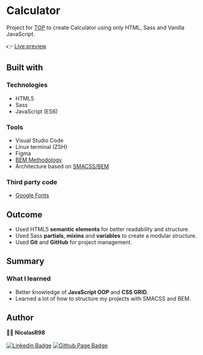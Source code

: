 # Calculator

Project for [TOP](https://www.theodinproject.com/courses/foundations/lessons/calculator) to create Calculator using only HTML, Sass and Vanilla JavaScript.



👉 [Live preview](https://nicolasr98.github.io/calculator/)

## Built with

### Technologies

* HTML5
* Sass
* JavaScript (ES6)

### Tools

* Visual Studio Code
* Linux terminal (ZSH)
* Figma
* [BEM Methodology](http://getbem.com/introduction/)
* Architecture based on [SMACSS/BEM](https://vanseodesign.com/css/sass-directory-structures/)

### Third party code

* [Google Fonts](https://fonts.google.com/)

## Outcome

* Used HTML5 **semantic elements** for better readability and structure.
* Used Sass **partials**, **mixins** and **variables** to create a modular structure.
* Used **Git** and **GitHub** for project management.

## Summary

### What I learned

* Better knowledge of **JavaScript OOP** and **CSS GRID**.
* Learned a lot of how to structure my projects with SMACSS and BEM.

## Author

👨‍💻 **NicolasR98**
<br/>
<br/>
[![Linkedin Badge](https://img.shields.io/badge/-LinkedIn-blue?style=flat-square&logo=Linkedin&logoColor=white&link=)](https://www.linkedin.com/in/diegonicolasrios/)
[![Github Page Badge](https://img.shields.io/badge/-Github_Page-000?style=flat-square&logo=Github&logoColor=white&link=https://anathayna.github.io)](https://nicolasr98.github.io/portfolio/)
